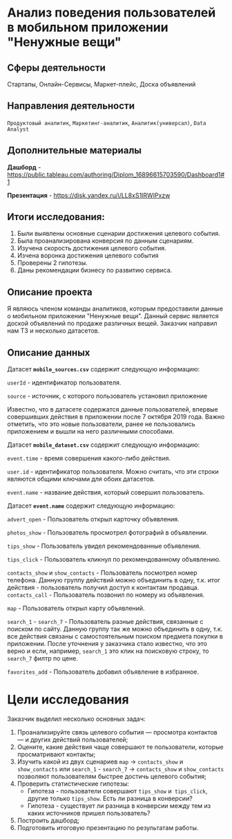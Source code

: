 # Анализ поведения пользователей в мобильном приложении "Ненужные вещи"
## Сферы деятельности
Стартапы, Онлайн-Сервисы, Маркет-плейс, Доска объявлений
## Направления деятельности
`Продуктовый аналитик`, `Маркетинг-аналитик`, `Аналитик(универсал)`, `Data Analyst`
## Дополнительные материалы

**Дашборд** - https://public.tableau.com/authoring/Diplom_16896615703590/Dashboard1#1

**Презентация** - https://disk.yandex.ru/i/LL8xS1IRWIPxzw

## Итоги исследования:
1. Были выявлены основные сценарии достижения целевого события.
2. Была проанализирована конверсия по данным сценариям.
3. Изучена скорость достижения целевого события.
4. Изчена воронка достижения целевого события
5. Проверены 2 гипотезы.
6. Даны рекомендации бизнесу по развитию сервиса. 

## Описание проекта

Я являюсь членом команды аналитиков, которым предоставили данные о мобильном приложении "Ненужные вещи". Данный сервис является доской объявлений по продаже различных вещей. Заказчик направил нам ТЗ и несколько датасетов.

## Описание данных

Датасет **`mobile_sources.csv`** содержит следующую информацию:

`userId` - идентификатор пользователя.

`source` - источник, с которого пользователь установил приложение  

Известно, что в датасете содержатся данные пользователей, впервые совершивших действия в
приложении после 7 октября 2019 года. Важно отметить, что это новые пользователи, ранее не пользовались приложением и вышли на него различными способами.

Датасет **`mobile_dataset.csv`** содержит следующую информацию:

`event.time` - время совершения какого-либо действия.

`user.id` - идентификатор пользователя. Можно считать, что эти строки являются общими ключами для обоих датасетов.

`event.name` - название действия, который совершил пользователь.

Датасет **`event.name`** содержит следующую информацию:

`advert_open` - Пользователь открыл карточку объявления.

`photos_show` - Пользователь просмотрел фотографий в объявлении.

`tips_show` - Пользователь увидел рекомендованные объявления.

`tips_click` - Пользователь кликнул по рекомендованному объявлению.

`contacts_show` и `show_contacts` - Пользователь посмотрел номер телефона. Данную группу действий можно объединить в одну, т.к. итог действия - пользователь получил доступ к контактам продавца.
`contacts_call` - Пользователь позвонил по номеру из объявления.

`map` - Пользователь открыл карту объявлений.

`search_1` - `search_7` - Пользователь разные действия, связанные с поиском по сайту. Данную группу так же можно объединить в одну, т.к. все действия связаны с самостоятельным поиском предмета покупки в приложении. После уточнения у заказчика стало известно, что это верно и если, например, `search_1` это клик на поисковую строку, то `search_7` филтр по цене. 

`favorites_add` - Пользователь добавил объявление в избранное.

# Цели исследования
Заказчик выделил несколько основных задач:

1. Проанализируйте связь целевого события — просмотра контактов — и других действий пользователей;
2. Оцените, какие действия чаще совершают те пользователи, которые просматривают контакты;
3. Изучить какой из двух сценариев `map` -> `contacts_show` и `show_contacts` или `search_1` - `search_7` -> `contacts_show` и `show_contacts` позволяют пользователям быстрее достичь целевого события;
4. Проверить статистические гипотезы:
    - Гипотеза - пользователи совершают `tips_show` и` tips_click`, другие только `tips_show`. Есть ли разница в конверсии?
    - Гипотеза - существует ли разница в конверсии между тем из каких источников пришел пользователь?
5. Построить дашборд;
6. Подготовить итоговую презентацию по результатам работы.
